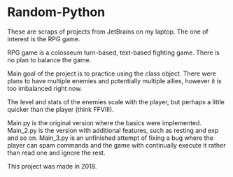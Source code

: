 # Random-Python

These are scraps of projects from JetBrains on my laptop. The one of interest is the RPG game.

RPG game is a colosseum turn-based, text-based fighting game. There is no plan to balance the game.

Main goal of the project is to practice using the class object. There were plans to have multiple enemies and potentially multiple allies, however it is too imbalanced right now.

The level and stats of the enemies scale with the player, but perhaps a little quicker than the player (think FFVIII).

Main.py is the original version where the basics were implemented.
Main_2.py is the version with additional features, such as resting and exp and so on.
Main_3.py is an unfinished attempt of fixing a bug where the player can spam commands and the game with continually execute it rather than read one and ignore the rest.

This project was made in 2018.
